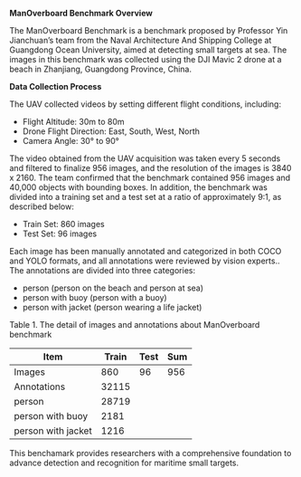 **ManOverboard Benchmark Overview**

The ManOverboard Benchmark is a benchmark proposed by Professor Yin Jianchuan’s team from the Naval Architecture And Shipping College at Guangdong Ocean University, aimed at detecting small targets at sea. The images in this benchmark was collected using the DJI Mavic 2 drone at a beach in Zhanjiang, Guangdong Province, China.

**Data Collection Process**

The UAV collected videos by setting different flight conditions, including:

- Flight Altitude: 30m to 80m
- Drone Flight Direction: East, South, West, North
- Camera Angle: 30° to 90°

The video obtained from the UAV acquisition was taken every 5 seconds and filtered to finalize 956 images, and the resolution of the images is 3840 x 2160. The team confirmed that the benchmark contained 956 images and 40,000 objects with bounding boxes. In addition, the benchmark was divided into a training set and a test set at a ratio of approximately 9:1, as described below:

- Train Set: 860 images
- Test Set: 96 images

Each image has been manually annotated and categorized in both COCO and YOLO formats, and all annotations were reviewed by vision experts.. The annotations are divided into three categories:

- person (person on the beach and person at sea)
- person with buoy (person with a buoy)
- person with jacket (person wearing a life jacket)

Table 1. The detail of images and annotations about ManOverboard benchmark

|Item|Train|Test|Sum|
| - | - | - | - |
|Images|860|96|956|
|Annotations|32115|||
|person|28719|||
|person with buoy|2181|||
|person with jacket|1216|||

This benchamark provides researchers with a comprehensive foundation to advance detection and recognition for maritime small targets.





